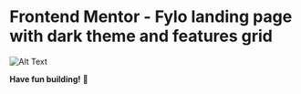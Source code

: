 # Frontend Mentor - Fylo landing page with dark theme and features grid

![Alt Text](https://es.bloggif.com/video?id=9d4256d5d0f5d7eaec6bd50a44a14b12#google_vignette)

**Have fun building!** 🚀
